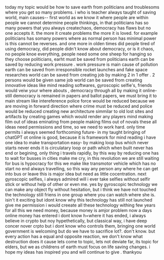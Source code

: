 today my topic would be how to save earth from politicians and troublesoms where you get so many problems. i who is teacher always taught of saving world, main causes-- first world as we know it where people are within people we cannot determine people thinkings, in that politicians has so many powers that you always createchaos, democracy has flaws but no one accepts it. the more it create problems the more it is loved. for example politicians has somany powers where as normal person has minimal power is this cannot be reverses. and one more in olden times did people tired of using democracy, did people didn't know about democracy, or is it chaos, no people knoe everything, people need some one sheep for hanging so they choose politicians, 
earht must be saved from politicians
earth can be saved by reducing work pressure . work pressure is main cause of pollution
earth can be saved from irresponsible rocket launches and fake space researches
world can be saved from creating job by making 2 in 1 offer . 2 persons would be given same job
world can be saved from creating innovative ideas like mind reading softwares, gyroscopic selfie's, friends would veiw your where abouts , democracy through all by making it online-still democracy is remained in papers and ballot papers, we must bring it to main stream like intereference
police force would be reduced because we are moving in forward direction where crime must be reduced and police would be reduced
creating new architecture simmilar to old lost sites and artifacts
by creating games which would render any players mind
making film out of ideas eminating from people
making films out of novals
these all ideas need permissions and time, so we need to work hard. only time permits
i always seemed forthcoming future- in my taught bringing of chatGPT  ot online is good, because it is framework for mind reading
i have one idea to make transportation easy- by making loop bus which never starts never ends it is circulatary loop or path which when built never has end or begining, only thing i travels rapidly, by this way by reducing one has to wait for busses in cities make me cry, in this revolution we are still waiting for bus is hypocracy
for this we make like transmotor vehicle which has no start no end always travelling, so this way any person any where he can get into bus or leave this is major idea but need as little cocentration.
next gyroscopic selfies, i always admired will i ever take selfies without selfir stick or without help of other or even me. yes by gyroscopic technology we can make any object fly without hesitation, but i think we have not touched the technology still
friens in one group where you can watch where she is. isin't it exciting but idont know why this technology has still not launched
 give me permission i would creeate all these technology withing few years
for all this we need money, because money is amjor problem now a days online money has entered i dont know h=where it has ended, i always believe in crypto but noy hypethetically, but classical way, i have deep concer nover crpto but i dont know who controls them, bringing one world government is welcoming but do we have to sacrifice lot?. don't know. but every action has a equal and opposite reaction, we don't know what destruction does it cause
lets come to topic, lets not deviate far, its topic for elders, but we as childrens of earth must focus on life saving changes. i hope my ideas has inspired you and will continue to give . thankyou
